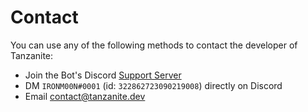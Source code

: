 # Contact

You can use any of the following methods to contact the developer of Tanzanite:

- Join the Bot's Discord [Support Server](https://discord.com/invite/CA8XucXf55)
- DM `IRONM00N#0001` (id: `322862723090219008`) directly on Discord
- Email [contact@tanzanite.dev](mailto:contact@tanzanite.dev)
